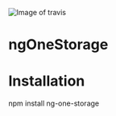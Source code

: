 ![Image of travis](https://travis-ci.org/FeliceGeracitano/ngOneStorage.svg?branch=master)
# ngOneStorage


# Installation
npm install ng-one-storage
